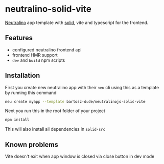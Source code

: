 # neutralino-solid-vite

[Neutralino](https://neutralino.js.org/) app template with [solid](https://solidjs.com), vite and typescript for the frontend.

## Features

- configured neutralino frontend api
- frontend HMR support
- `dev` and `build` npm scripts

## Installation

First you create new neutralino app with their `neu` cli using this as a template by running this command

```bash
neu create myapp --template bartosz-dude/neutralinojs-solid-vite
```

Next you run this in the root folder of your project

```bash
npm install
```

This will also install all dependencies in `solid-src`

## Known problems

Vite doesn't exit when app window is closed via close button in dev mode
